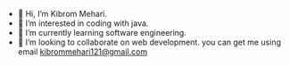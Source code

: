 - 👋 Hi, I’m Kibrom Mehari.
- 👀 I’m interested in coding with java.
- 🌱 I’m currently learning software engineering.
- 💞️ I’m looking to collaborate on web development.
  you can get me using email kibrommehari121@gmail.com

<!---
kibrom181/kibrom181 is a ✨ special ✨ repository because its `README.md` (this file) appears on your GitHub profile.
You can click the Preview link to take a look at your changes.
--->
